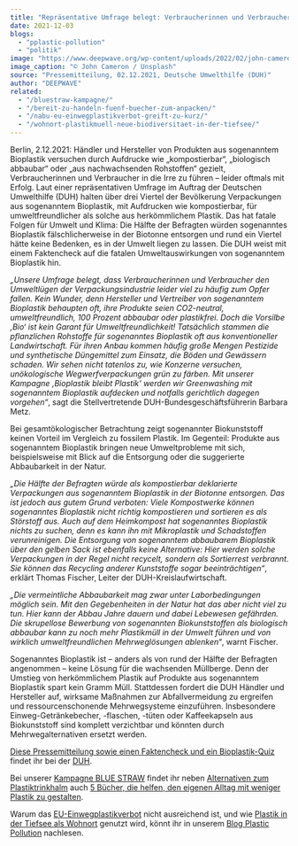 ```yaml
---
title: "Repräsentative Umfrage belegt: Verbraucherinnen und Verbraucher gehen falschen Umweltversprechungen zu sogenanntem Bioplastik auf den Leim"
date: 2021-12-03
blogs: 
  - "pplastic-pollution"
  - "politik"
image: "https://www.deepwave.org/wp-content/uploads/2022/02/john-cameron-KENd4EBdqow-unsplash-scaled.jpg"
image_caption: "© John Cameron / Unsplash"
source: "Pressemitteilung, 02.12.2021, Deutsche Umwelthilfe (DUH)"
author: "DEEPWAVE"
related: 
  - "/bluestraw-kampagne/"
  - "/bereit-zu-handeln-fuenf-buecher-zum-anpacken/"
  - "/nabu-eu-einwegplastikverbot-greift-zu-kurz/"
  - "/wohnort-plastikmuell-neue-biodiversitaet-in-der-tiefsee/"
---
```


Berlin, 2.12.2021: Händler und Hersteller von Produkten aus sogenanntem Bioplastik versuchen durch Aufdrucke wie „kompostierbar“, „biologisch abbaubar“ oder „aus nachwachsenden Rohstoffen“ gezielt, Verbraucherinnen und Verbraucher in die Irre zu führen – leider oftmals mit Erfolg. Laut einer repräsentativen Umfrage im Auftrag der Deutschen Umwelthilfe (DUH) halten über drei Viertel der Bevölkerung Verpackungen aus sogenanntem Bioplastik, mit Aufdrucken wie kompostierbar, für umweltfreundlicher als solche aus herkömmlichem Plastik. Das hat fatale Folgen für Umwelt und Klima: Die Hälfte der Befragten würden sogenanntes Bioplastik fälschlicherweise in der Biotonne entsorgen und rund ein Viertel hätte keine Bedenken, es in der Umwelt liegen zu lassen. Die DUH weist mit einem Faktencheck auf die fatalen Umweltauswirkungen von sogenanntem Bioplastik hin.

_„Unsere Umfrage belegt, dass Verbraucherinnen und Verbraucher den Umweltlügen der Verpackungsindustrie leider viel zu häufig zum Opfer fallen. Kein Wunder, denn_ _Hersteller und Vertreiber von sogenanntem Bioplastik behaupten oft, ihre Produkte seien CO2\-neutral, umweltfreundlich, 100 Prozent abbaubar oder plastikfrei. Doch die Vorsilbe ‚Bio‘ ist kein Garant für Umweltfreundlichkeit! Tatsächlich stammen die pflanzlichen Rohstoffe für sogenanntes Bioplastik oft aus konventioneller Landwirtschaft. Für ihren Anbau kommen häufig große Mengen Pestizide und synthetische Düngemittel zum Einsatz, die Böden und Gewässern schaden. Wir sehen nicht tatenlos zu, wie Konzerne versuchen, unökologische Wegwerfverpackungen grün zu färben. Mit unserer Kampagne ‚Bioplastik bleibt Plastik‘ werden wir Greenwashing mit sogenanntem Bioplastik aufdecken und notfalls gerichtlich dagegen vorgehen“_, sagt die Stellvertretende DUH-Bundesgeschäftsführerin Barbara Metz.

Bei gesamtökologischer Betrachtung zeigt sogenannter Biokunststoff keinen Vorteil im Vergleich zu fossilem Plastik. Im Gegenteil: Produkte aus sogenanntem Bioplastik bringen neue Umweltprobleme mit sich, beispielsweise mit Blick auf die Entsorgung oder die suggerierte Abbaubarkeit in der Natur.

_„Die Hälfte der Befragten würde als kompostierbar deklarierte Verpackungen aus sogenanntem Bioplastik in der Biotonne entsorgen. Das ist jedoch aus gutem Grund verboten: Viele Kompostwerke können sogenanntes Bioplastik nicht richtig kompostieren und sortieren es als Störstoff aus. Auch auf dem Heimkompost hat sogenanntes Bioplastik nichts zu suchen, denn es kann ihn mit Mikroplastik und Schadstoffen verunreinigen. Die Entsorgung von sogenanntem abbaubarem Bioplastik über den gelben Sack ist ebenfalls keine Alternative: Hier werden solche Verpackungen in der Regel nicht recycelt, sondern als Sortierrest verbrannt. Sie können das Recycling anderer Kunststoffe sogar beeinträchtigen“_, erklärt Thomas Fischer, Leiter der DUH-Kreislaufwirtschaft.

_„Die vermeintliche Abbaubarkeit mag zwar unter Laborbedingungen möglich sein. Mit den Gegebenheiten in der Natur hat das aber nicht viel zu tun. Hier kann der Abbau Jahre dauern und dabei Lebewesen gefährden. Die skrupellose Bewerbung von sogenannten Biokunststoffen als biologisch abbaubar kann zu noch mehr Plastikmüll in der Umwelt führen und von wirklich umweltfreundlichen Mehrweglösungen ablenken“_, warnt Fischer.

Sogenanntes Bioplastik ist – anders als von rund der Hälfte der Befragten angenommen – keine Lösung für die wachsenden Müllberge. Denn der Umstieg von herkömmlichem Plastik auf Produkte aus sogenanntem Bioplastik spart kein Gramm Müll. Stattdessen fordert die DUH Händler und Hersteller auf, wirksame Maßnahmen zur Abfallvermeidung zu ergreifen und ressourcenschonende Mehrwegsysteme einzuführen. Insbesondere Einweg-Getränkebecher, -flaschen, -tüten oder Kaffeekapseln aus Biokunststoff sind komplett verzichtbar und könnten durch Mehrwegalternativen ersetzt werden.

[Diese Pressemitteilung sowie einen Faktencheck und ein Bioplastik-Quiz](https://www.duh.de/presse/pressemitteilungen/pressemitteilung/repraesentative-umfrage-belegt-verbraucherinnen-und-verbraucher-gehen-falschen-umweltversprechungen/) findet ihr bei der [DUH](https://www.duh.de/).

Bei unserer [Kampagne BLUE STRAW](https://www.deepwave.org/bluestraw-kampagne/) findet ihr neben [Alternativen zum Plastiktrinkhalm](https://www.deepwave.org/bluestraw-kampagne/trinkhalm-vergleichstabelle/) auch [5 Bücher, die helfen, den eigenen Alltag mit weniger Plastik zu gestalten](https://www.deepwave.org/bereit-zu-handeln-fuenf-buecher-zum-anpacken/).

Warum das [EU-Einwegplastikverbot](https://www.deepwave.org/nabu-eu-einwegplastikverbot-greift-zu-kurz/) nicht ausreichend ist, und wie [Plastik in der Tiefsee als Wohnort](https://www.deepwave.org/wohnort-plastikmuell-neue-biodiversitaet-in-der-tiefsee/) genutzt wird, könnt ihr in unserem [Blog Plastic Pollution](https://www.deepwave.org/bluestraw-kampagne/plastic-pollution-blog/) nachlesen.
